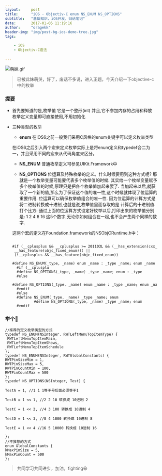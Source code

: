```yaml
---
layout:     post
title:      "iOS - Objectiv-C enum NS_ENUM NS_OPTIONS"
subtitle:   "基础知识，iOS开发，归纳笔记"
date:       2017-01-06 11:19:16
author:     "oragekk"
header-img: "img/post-bg-ios-demo-tree.jpg"
tags:

    - iOS
    - Objectiv-C语法          
     
---
```


![萌妹.gif](http://upload-images.jianshu.io/upload_images/2076247-3121ed2223eb346c.gif?imageMogr2/auto-orient/strip)

>已被此妹萌哭，好了，废话不多说，进入正题，今天介绍一下objective-c中的枚举

### 提要
- 首先要知道的是,枚举值 它是一个整形(int) 并且,它不参加内存的占用和释放 枚举定义变量即可直接使用,不用初始化
- 三种类型的枚举
  - **enum** 在iOS6之前一般我们采用C风格的enum关键字可以定义枚举类型
 
  在iOS6之后引入两个宏来定义枚举实际上是将enum定义和typedef合二为一，并且采用不同的宏来从代码角度来区分。
  
  - **NS_ENUM**  普通枚举定义可参见UIKit.Framework中
  
  - **NS_OPTIONS**  位运算及特殊枚举的定义。什么时候要用到这种方式呢? 那就是一个枚举变量可能要代表多个枚举值的时候. 其实给一个枚举变量赋予多个枚举值的时候,原理只是把各个枚举值加起来罢了. 当加起来以后,就获取了一个新的值,那么为了保证这个值的唯一性,这个时候就体现了位运算的重要作用. 位运算可以确保枚举值组合的唯一性. 因为位运算的计算方式是将二进制转换成十进制,也就是说,枚举值里面存取的是 计算后的十进制值. 打个比方: 通过上面的位运算方式设定好枚举以后,打印出来的枚举值分别是: 1 2 4 8 16 这5个数字,无论你如何组合在一起,也不会产生两个同样的数字.

  这两个宏的定义在Foundation.framework的NSObjCRuntime.h中：
 
  		#if (__cplusplus && __cplusplus >= 201103L && (__has_extension(cxx_strong_enums) || __has_feature(objc_fixed_enum))) || (!__cplusplus && __has_feature(objc_fixed_enum))
		#define NS_ENUM(_type, _name) enum _name : _type _name; enum _name : _type
		#if (__cplusplu 
		#define NS_OPTIONS(_type, _name) _type _name; enum : _type  
		#else  
		#define NS_OPTIONS(_type, _name) enum _name : _type _name; enum _name : _type  
		#endif  
		#else  
		#define NS_ENUM(_type, _name) _type _name; enum  
				#define NS_OPTIONS(_type, _name) _type _name; enum  
		#endif  

### 举个🌰
    //推荐的定义枚举类型的方式
    typedef NS_ENUM(NSInteger, RWTLeftMenuTopItemType) {
     RWTLeftMenuTopItemMain, 
     RWTLeftMenuTopItemShows,
     RWTLeftMenuTopItemSchedule 
    }; 
    typedef NS_ENUM(NSInteger, RWTGlobalConstants) { 
    RWTPinSizeMin = 1, 
    RWTPinSizeMax = 5, 
    RWTPinCountMin = 100, 
    RWTPinCountMax = 500
    }; 
    typedef NS_OPTIONS(NSInteger, Test) {

    TestA = 1, //1 1 1等于号后面必须等于1

    TestB = 1 << 1, //2 2 10 转换成 10进制 2

    TestC = 1 << 2, //4 3 100 转换成 10进制 4

    TestD = 1 << 3, //8 4 1000 转换成 10进制 8

    TestE = 1 << 4 //16 5 10000 转换成 10进制 16

    };
    //不推荐的方式
    enum GlobalConstants { 
    kMaxPinSize = 5, 
    kMaxPinCount = 500
    };

> 共同学习共同进步，加油。fighting😆
